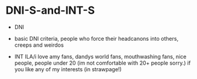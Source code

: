 # DNI-S-and-INT-S

- DNI
- basic DNI criteria, people who force their headcanons into others, creeps and weirdos

- INT
ILA/i love amy fans, dandys world fans, mouthwashing fans, nice people, people under 20 (im not comfortable with 20+ people sorry.)
if you like any of my interests (in strawpage!)

